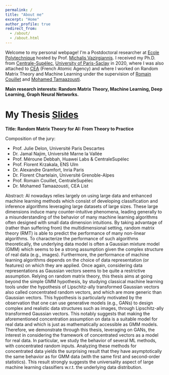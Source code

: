 ```yaml
---
permalink: /
title: "About me"
excerpt: "Home"
author_profile: true
redirect_from: 
  - /about/
  - /about.html
---
```


Welcome to my personal webpage! I'm a Postdoctoral researcher at [Ecole Polytechnique](https://www.polytechnique.edu/en) hosted by Prof. [Michalis Vazirgiannis](http://www.lix.polytechnique.fr/Labo/Michalis.Vazirgiannis/). I received my Ph.D. from [Centrale-Supélec](https://www.centralesupelec.fr/), [University of Paris-Saclay](https://www.universite-paris-saclay.fr/en) in 2020, where I was also attached to [CEA](http://www.cea.fr/) (French Atomic Agency) and where I worked on Random Matrix Theory and Machine Learning under the supervision of [Romain Couillet](https://romaincouillet.hebfree.org/) and [Mohamed Tamaazousti](http://mohamed-tamaazousti.com/).

**Main research interests: Random Matrix Theory, Machine Learning, Deep Learning, Graph Neural Networks.**

My Thesis [Slides](link)
======
**Title: Random Matrix Theory for AI: From Theory to Practice**

Composition of the jury:
- Prof. Julie Delon, Université Paris Descartes
- Dr. Jamal Najim, Université Marne la Vallée
- Prof. Méroune Debbah, Huawei Labs & CentraleSupélec
- Prof. Florent Krzakala, ENS Ulm
- Dr. Alexandre Gramfort, Inria Paris
- Dr. Florent Chartelain, Université Grenoble-Alpes
- Prof. Romain Couillet, CentraleSupélec
- Dr. Mohamed Tamaazousti, CEA List

Abstract: AI nowadays relies largely on using large data and enhanced machine learning methods which consist of developing classification and inference algorithms leveraging large datasets of large sizes. These large dimensions induce many counter-intuitive phenomena, leading generally to a misunderstanding of the behavior of many machine learning algorithms often designed with small data dimension intuitions. By taking advantage of (rather than suffering from) the multidimensional setting, random matrix theory (RMT) is able to predict the performance of many non-linear algorithms. To characterize the performance of such algorithms theoretically, the underlying data model is often a Gaussian mixture model (GMM) which seems to be a strong assumption given the complex structure of real data (e.g., images). Furthermore, the performance of machine learning algorithms depends on the choice of data representation (or features) on which they are applied. Once again, considering data representations as Gaussian vectors seems to be quite a restrictive assumption. Relying on random matrix theory, this thesis aims at going beyond the simple GMM hypothesis, by studying classical machine learning tools under the hypothesis of Lipschitz-ally transformed Gaussian vectors also called concentrated random vectors, and which are more generic than Gaussian vectors. This hypothesis is particularly motivated by the observation that one can use generative models (e.g., GANs) to design complex and realistic data structures such as images, through Lipschitz-ally transformed Gaussian vectors. This notably suggests that making the aforementioned concentration assumption on data is a suitable model for real data and which is just as mathematically accessible as GMM models. Therefore, we demonstrate through this thesis, leveraging on GANs, the interest in considering the framework of concentrated vectors as a model for real data. In particular, we study the behavior of several ML methods, with concentrated random inputs. Analyzing these methods for concentrated data yields the surprising result that they have asymptotically the same behavior as for GMM data (with the same first and second-order statistics). This result strongly suggests the universality aspect of large machine learning classifiers w.r.t. the underlying data distribution.



